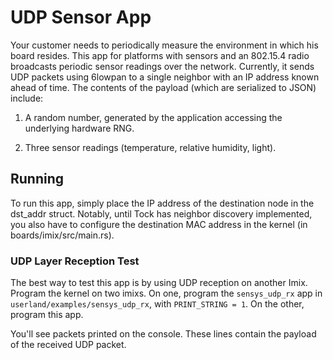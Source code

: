 UDP Sensor App
=============

Your customer needs to periodically measure the environment in which his board resides.
This app for platforms with sensors and an 802.15.4 radio broadcasts
periodic sensor readings over the network. Currently, it sends UDP packets
using 6lowpan to a single neighbor with an IP address known ahead of time.
The contents of the payload (which are serialized to JSON) include:

1. A random number, generated by the application accessing the underlying hardware RNG.

2. Three sensor readings (temperature, relative humidity, light).

## Running

To run this app, simply place the IP address of the destination node in the dst\_addr struct.
Notably, until Tock has neighbor discovery implemented, you also have to configure
the destination MAC address in the kernel (in boards/imix/src/main.rs).

### UDP Layer Reception Test

The best way to test this app is by using UDP reception on another Imix.
Program the kernel on two imixs. On one, program the `sensys_udp_rx` app in
`userland/examples/sensys_udp_rx`, with `PRINT_STRING = 1`.
On the other, program this app.

You'll see packets printed on the console.
These lines contain the payload of the received UDP packet.
